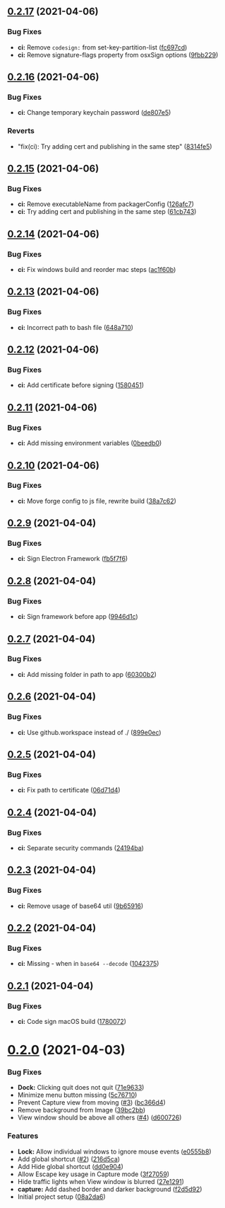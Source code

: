 ## [0.2.17](https://github.com/atdrago/negative-react/compare/v0.2.16...v0.2.17) (2021-04-06)


### Bug Fixes

* **ci:** Remove `codesign:` from set-key-partition-list ([fc697cd](https://github.com/atdrago/negative-react/commit/fc697cdaff895ff1ca3ff2bd5c95a5265c2b8506))
* **ci:** Remove signature-flags property from osxSign options ([9fbb229](https://github.com/atdrago/negative-react/commit/9fbb22943838afd97c0406acaa46b24fc1af5bee))

## [0.2.16](https://github.com/atdrago/negative-react/compare/v0.2.15...v0.2.16) (2021-04-06)


### Bug Fixes

* **ci:** Change temporary keychain password ([de807e5](https://github.com/atdrago/negative-react/commit/de807e54f78da2edc9b20fbc603b7b1bcc95e6bc))


### Reverts

* "fix(ci): Try adding cert and publishing in the same step" ([8314fe5](https://github.com/atdrago/negative-react/commit/8314fe5a8b39f54f2c733b0a2f861bb07efd014e))

## [0.2.15](https://github.com/atdrago/negative-react/compare/v0.2.14...v0.2.15) (2021-04-06)


### Bug Fixes

* **ci:** Remove executableName from packagerConfig ([126afc7](https://github.com/atdrago/negative-react/commit/126afc7212c0921253dff301f1f0d3f1034ae511))
* **ci:** Try adding cert and publishing in the same step ([61cb743](https://github.com/atdrago/negative-react/commit/61cb743e2a65e7dbffd7ed7c22f298d42de094b0))

## [0.2.14](https://github.com/atdrago/negative-react/compare/v0.2.13...v0.2.14) (2021-04-06)


### Bug Fixes

* **ci:** Fix windows build and reorder mac steps ([ac1f60b](https://github.com/atdrago/negative-react/commit/ac1f60bfa16c59f58f210f4428edfb6799977c44))

## [0.2.13](https://github.com/atdrago/negative-react/compare/v0.2.12...v0.2.13) (2021-04-06)


### Bug Fixes

* **ci:** Incorrect path to bash file ([648a710](https://github.com/atdrago/negative-react/commit/648a7108edef93ebd8ee7f1310a5de8f0157b5cc))

## [0.2.12](https://github.com/atdrago/negative-react/compare/v0.2.11...v0.2.12) (2021-04-06)


### Bug Fixes

* **ci:** Add certificate before signing ([1580451](https://github.com/atdrago/negative-react/commit/1580451cad25d75f72aa9485d03e79fa377708bc))

## [0.2.11](https://github.com/atdrago/negative-react/compare/v0.2.10...v0.2.11) (2021-04-06)


### Bug Fixes

* **ci:** Add missing environment variables ([0beedb0](https://github.com/atdrago/negative-react/commit/0beedb063f67c049e8dc42d31c3d808b6b679862))

## [0.2.10](https://github.com/atdrago/negative-react/compare/v0.2.9...v0.2.10) (2021-04-06)


### Bug Fixes

* **ci:** Move forge config to js file, rewrite build ([38a7c62](https://github.com/atdrago/negative-react/commit/38a7c62b3975edade65c38deb321182f9f88d7cf))

## [0.2.9](https://github.com/atdrago/negative-react/compare/v0.2.8...v0.2.9) (2021-04-04)


### Bug Fixes

* **ci:** Sign Electron Framework ([fb5f7f6](https://github.com/atdrago/negative-react/commit/fb5f7f674b711807adeaa2a84be64729566daebe))

## [0.2.8](https://github.com/atdrago/negative-react/compare/v0.2.7...v0.2.8) (2021-04-04)


### Bug Fixes

* **ci:** Sign framework before app ([9946d1c](https://github.com/atdrago/negative-react/commit/9946d1c5db0a8dd125fad610f39ca2db7c9c6e32))

## [0.2.7](https://github.com/atdrago/negative-react/compare/v0.2.6...v0.2.7) (2021-04-04)


### Bug Fixes

* **ci:** Add missing folder in path to app ([60300b2](https://github.com/atdrago/negative-react/commit/60300b29b296cd8c5459161a16e40f0d232c4fb2))

## [0.2.6](https://github.com/atdrago/negative-react/compare/v0.2.5...v0.2.6) (2021-04-04)


### Bug Fixes

* **ci:** Use github.workspace instead of ./ ([899e0ec](https://github.com/atdrago/negative-react/commit/899e0ec68c374f22ca7f08f1344dd209e2ce9284))

## [0.2.5](https://github.com/atdrago/negative-react/compare/v0.2.4...v0.2.5) (2021-04-04)


### Bug Fixes

* **ci:** Fix path to certificate ([06d71d4](https://github.com/atdrago/negative-react/commit/06d71d487e8c8eafaef277fa28e45c8d7b578185))

## [0.2.4](https://github.com/atdrago/negative-react/compare/v0.2.3...v0.2.4) (2021-04-04)


### Bug Fixes

* **ci:** Separate security commands ([24194ba](https://github.com/atdrago/negative-react/commit/24194baab2ee38689b64f5578143c163208cceb4))

## [0.2.3](https://github.com/atdrago/negative-react/compare/v0.2.2...v0.2.3) (2021-04-04)


### Bug Fixes

* **ci:** Remove usage of base64 util ([9b65916](https://github.com/atdrago/negative-react/commit/9b65916ab49fd84326819e15a8368732dd698fc5))

## [0.2.2](https://github.com/atdrago/negative-react/compare/v0.2.1...v0.2.2) (2021-04-04)


### Bug Fixes

* **ci:** Missing - when in `base64 --decode` ([1042375](https://github.com/atdrago/negative-react/commit/1042375c2d55c3e848598e7a31ec14fe22a74a49))

## [0.2.1](https://github.com/atdrago/negative-react/compare/v0.2.0...v0.2.1) (2021-04-04)


### Bug Fixes

* **ci:** Code sign macOS build ([1780072](https://github.com/atdrago/negative-react/commit/17800726fd460e1c40448404138b3ef6bdaa6708))

# [0.2.0](https://github.com/atdrago/negative-react/compare/v0.1.0...v0.2.0) (2021-04-03)


### Bug Fixes

* **Dock:** Clicking quit does not quit ([71e9633](https://github.com/atdrago/negative-react/commit/71e963343f7b0a898eb342ed3cb71559f4b7b651))
* Minimize menu button missing ([5c76710](https://github.com/atdrago/negative-react/commit/5c76710087383e07063ac8e8802b3b4df58fa7f8))
* Prevent Capture view from moving ([#3](https://github.com/atdrago/negative-react/issues/3)) ([bc366d4](https://github.com/atdrago/negative-react/commit/bc366d42ee7144fe6546af69566c873ffc429a22))
* Remove background from Image ([39bc2bb](https://github.com/atdrago/negative-react/commit/39bc2bb7854a07db42140b6e3d94d3c4e9b49fbe))
* View window should be above all others ([#4](https://github.com/atdrago/negative-react/issues/4)) ([d600726](https://github.com/atdrago/negative-react/commit/d600726c090699cac800e551af27468e0615aa95))


### Features

* **Lock:** Allow individual windows to ignore mouse events ([e0555b8](https://github.com/atdrago/negative-react/commit/e0555b8336eb9882a65e74a0f86d475a4c64025d))
* Add global shortcut ([#2](https://github.com/atdrago/negative-react/issues/2)) ([216d5ca](https://github.com/atdrago/negative-react/commit/216d5cac1c8fc55bcbad049b7de855a2d3a86fb0))
* Add Hide global shortcut ([dd0e904](https://github.com/atdrago/negative-react/commit/dd0e90461ca2ffabaa025dc028b48eeaaf0ab49b))
* Allow Escape key usage in Capture mode ([3f27059](https://github.com/atdrago/negative-react/commit/3f270599807b268769f7a69038e904c758ac03cc))
* Hide traffic lights when View window is blurred ([27e1291](https://github.com/atdrago/negative-react/commit/27e1291566e423cd823a0887131d6c72f08f167f))
* **capture:** Add dashed border and darker background ([f2d5d92](https://github.com/atdrago/negative-react/commit/f2d5d9283ad7235f407202ba26268fb1e64f8d0b))
* Initial project setup ([08a2da6](https://github.com/atdrago/negative-react/commit/08a2da6733638d75b857177d75abbd099738fb72))
